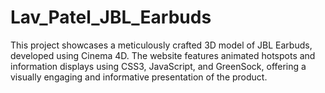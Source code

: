 # Lav_Patel_JBL_Earbuds
This project showcases a meticulously crafted 3D model of JBL Earbuds, developed using Cinema 4D. The website features animated hotspots and information displays using CSS3, JavaScript, and GreenSock, offering a visually engaging and informative presentation of the product.
